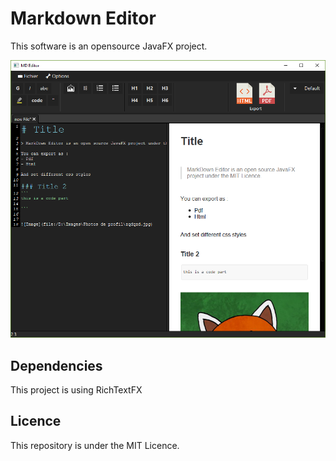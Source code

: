 # Markdown Editor

This software is an opensource JavaFX project.

![Image not found](image\screenshot.png)


## Dependencies
This project is using RichTextFX


## Licence
This repository is under the MIT Licence.
